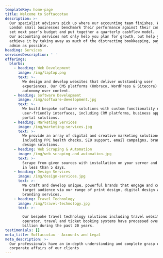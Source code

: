 ```yaml
---
templateKey: home-page
title: Welcome to Softaccotax
description: >-
  Our specialist advisors pick up where our accounting team finishes. We help
  London small businesses benchmark their performance against their competitors,
  set next year’s budget and put together a quarterly cashflow model.        
  Our accounting services not only help you plan for growth, but help you
  achieve it by taking away as much of the distracting bookkeeping, payroll and
  admin as possible.
heading: Services
servicesDescription: ' '
offerings:
  blurbs:
    - heading: Web Development
      image: /img/laptop.png
      text: >-
        We design and develop websites that deliver outstanding user
        experiences. Our CMS platforms (Umbraco, WordPress & Sitecore) give you
        autonomy over content.
    - heading: Software Development
      image: /img/software-development.jpg
      text: >-
        We build bespoke software solutions with custom functionality on
        user-friendly interfaces, including CRM platforms, business apps and web
        portal solutions.
    - heading: Marketing Services
      image: /img/marketing-services.jpg
      text: >-
        We provide an array of digital and creative marketing solutions
        including PPC health checks, SEO support, email campaigns, branding and
        design solutions.
    - heading: Web Scraping & Automation
      image: /img/web-scraping-and-automation.jpg
      text: >-
        Scrape from given sources with installation on your server and testing
        in less than 5 days.
    - heading: Design Services
      image: /img/design-services.jpg
      text: >-
        We craft and develop unique, powerful brands that engage and compel your
        target audience via our range of print design, digital design and
        branding services.
    - heading: Travel Technology
      image: /img/travel-technology.jpg
      text: >-

        Our bespoke travel technology solutions including travel websites, tour
        operator, travel and ticket booking systems have processed over £1.5
        billion during the past 20 years.
testimonials: []
meta_title: Softaccotax - Accounts and Legal
meta_description: >-
  Our professionals have an in-depth understanding and complete grasp of the
  corporate affairs of our clients
---
```


